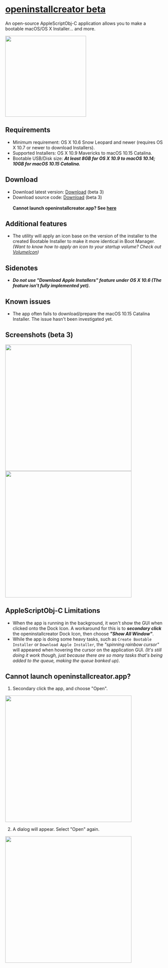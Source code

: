 # [openinstallcreator beta](https://github.com/Minh-Ton/openinstallcreator)
An open-source AppleScriptObj-C application allows you to make a bootable macOS/OS X Installer... and more.

<img src="https://github.com/Minh-Ton/openinstallcreator/raw/master/Resources/imac27.png" width="256"> 

## Requirements
- Minimum requirement: OS X 10.6 Snow Leopard and newer (requires OS X 10.7 or newer to download Installers).
- Supported Installers: OS X 10.9 Mavericks to macOS 10.15 Catalina.
- Bootable USB/Disk size: ***At least 8GB for OS X 10.9 to macOS 10.14; 10GB for macOS 10.15 Catalina.***

## Download
- Download latest version: [Download](https://github.com/Minh-Ton/openinstallcreator/releases) (beta 3)
- Download source code: [Download](https://github.com/Minh-Ton/openinstallcreator/archive/master.zip) (beta 3)
<br><br> **Cannot launch openinstallcreator.app? See [here](https://github.com/Minh-Ton/openinstallcreator/blob/master/README.md#cannot-launch-openinstallcreatorapp)**

## Additional features
- The utility will apply an icon base on the version of the installer to the created Bootable Installer to make it more identical in Boot Manager. 
*(Want to know how to apply an icon to your startup volume? Check out [VolumeIcon](https://github.com/Minh-Ton/VolumeIcon))*

## Sidenotes
- ***Do not use "Download Apple Installers" feature under OS X 10.6 (The feature isn't fully implemented yet).***

## Known issues
- The app often fails to download/prepare the macOS 10.15 Catalina Installer. The issue hasn't been investigated yet. 

## Screenshots (beta 3)

<img src="https://github.com/Minh-Ton/openinstallcreator/raw/master/Screenshots/openinstallcreator.png" width="400"> <img src="https://github.com/Minh-Ton/openinstallcreator/raw/master/Screenshots/openinstallcreator2.png" width="400"> 

## AppleScriptObj-C Limitations
- When the app is running in the background, it won't show the GUI when clicked onto the Dock Icon. A workaround for this is to **_secondary click_** the openinstallcreator Dock Icon, then choose **_"Show All Window"_**.
- While the app is doing some heavy tasks, such as `Create Bootable Installer` or `Download Apple Installer`, the *"spinning rainbow cursor"* will appeared when hovering the cursor on the application GUI. *(It's still doing it work though, just because there are so many tasks that's being added to the queue, making the queue banked up)*.

## Cannot launch openinstallcreator.app? 
1. Secondary click the app, and choose "Open".
<img src="https://github.com/Minh-Ton/openinstallcreator/blob/master/Screenshots/GK1.png" width="400">

2. A dialog will appear. Select "Open" again.
<img src="https://github.com/Minh-Ton/openinstallcreator/blob/master/Screenshots/GK2.png" width="400"> 

